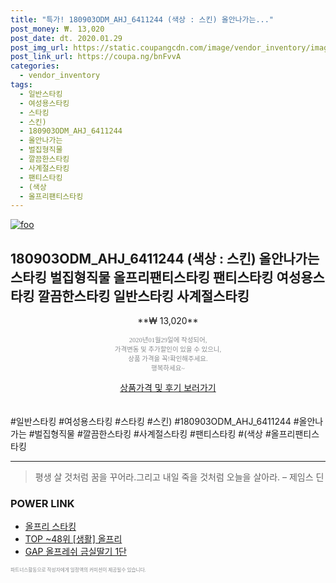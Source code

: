 ```yaml
--- 
title: "특가! 180903ODM_AHJ_6411244 (색상 : 스킨) 올안나가는..." 
post_money: ₩. 13,020 
post_date: dt. 2020.01.29 
post_img_url: https://static.coupangcdn.com/image/vendor_inventory/images/2018/11/19/7/4/444e8d0b-184b-4ea2-a3f1-fe43e1e43418.jpg 
post_link_url: https://coupa.ng/bnFvvA 
categories: 
  - vendor_inventory 
tags: 
  - 일반스타킹 
  - 여성용스타킹 
  - 스타킹 
  - 스킨) 
  - 180903ODM_AHJ_6411244 
  - 올안나가는 
  - 벌집형직물 
  - 깔끔한스타킹 
  - 사계절스타킹 
  - 팬티스타킹 
  - (색상 
  - 올프리팬티스타킹 
--- 
```

[![foo](https://static.coupangcdn.com/image/vendor_inventory/images/2018/11/19/7/4/444e8d0b-184b-4ea2-a3f1-fe43e1e43418.jpg)](https://coupa.ng/bnFvvA) 

## 180903ODM_AHJ_6411244 (색상 : 스킨) 올안나가는 스타킹 벌집형직물 올프리팬티스타킹 팬티스타킹 여성용스타킹 깔끔한스타킹 일반스타킹 사계절스타킹 
<p style="text-align: center;">**₩ 13,020**</p> 
<p style="text-align: center;"><span style="color: #898c8f; font-family: Georgia,Times,serif; font-size: 0.75em;">2020년01월29일에 작성되어, <br>가격변동 및 추가할인이 있을 수 있으니,<br> 상품 가격을 꼭!확인해주세요.<br>행복하세요~</span> 
</p>	 
<div markdown="0" style="text-align: center;"><a href="https://coupa.ng/bnFvvA" class="btn btn--success">상품가격 및 후기 보러가기</a></div> 
<br><br> 
  #일반스타킹 #여성용스타킹 #스타킹 #스킨) #180903ODM_AHJ_6411244 #올안나가는 #벌집형직물 #깔끔한스타킹 #사계절스타킹 #팬티스타킹 #(색상 #올프리팬티스타킹 
<hr> 

> 평생 살 것처럼 꿈을 꾸어라.그리고 내일 죽을 것처럼 오늘을 살아라. – 제임스 딘 


### POWER LINK

* <a href="https://blog.naver.com/fasyy4321/221788586198" target="_blank">올프리 스타킹</a>
* <a href="https://blog.naver.com/an0733/221788305558" target="_blank"> TOP ~48위 [생활] 올프리</a>
* <a href="https://blog.naver.com/sakai111/221780962390" target="_blank">GAP 올프레쉬 금실딸기 1단</a>

<span style="color: #898c8f; font-family: Georgia,Times,serif; font-size: 0.55em;">파트너스활동으로 작성자에게 일정액의 커미션이 제공될수 있습니다.</span> 
